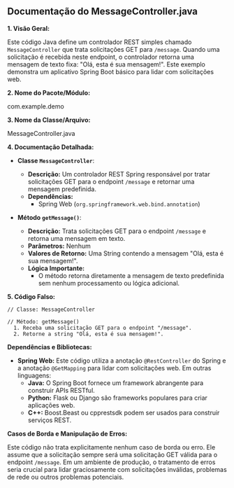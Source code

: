 ## Documentação do MessageController.java

**1. Visão Geral:**

Este código Java define um controlador REST simples chamado `MessageController` que trata solicitações GET para `/message`. Quando uma solicitação é recebida neste endpoint, o controlador retorna uma mensagem de texto fixa: "Olá, esta é sua mensagem!". Este exemplo demonstra um aplicativo Spring Boot básico para lidar com solicitações web.

**2. Nome do Pacote/Módulo:**

com.example.demo

**3. Nome da Classe/Arquivo:**

MessageController.java

**4. Documentação Detalhada:**

* **Classe `MessageController`**:
    - **Descrição:** Um controlador REST Spring responsável por tratar solicitações GET para o endpoint `/message` e retornar uma mensagem predefinida.
    - **Dependências:** 
        - Spring Web (`org.springframework.web.bind.annotation`)

* **Método `getMessage()`**:
    - **Descrição:** Trata solicitações GET para o endpoint `/message` e retorna uma mensagem em texto.
    - **Parâmetros:** Nenhum
    - **Valores de Retorno:** Uma String contendo a mensagem "Olá, esta é sua mensagem!".
    - **Lógica Importante:** 
        - O método retorna diretamente a mensagem de texto predefinida sem nenhum processamento ou lógica adicional.

**5. Código Falso:**


```
// Classe: MessageController

// Método: getMessage()
  1. Receba uma solicitação GET para o endpoint "/message".
  2. Retorne a string "Olá, esta é sua mensagem!". 
```



**Dependências e Bibliotecas:**

* **Spring Web:** Este código utiliza a anotação `@RestController` do Spring e a anotação `@GetMapping` para lidar com solicitações web. Em outras linguagens:
    - **Java:** O Spring Boot fornece um framework abrangente para construir APIs RESTful.
    - **Python:** Flask ou Django são frameworks populares para criar aplicações web.
    - **C++:** Boost.Beast ou cpprestsdk podem ser usados para construir serviços REST.



**Casos de Borda e Manipulação de Erros:**

Este código não trata explicitamente nenhum caso de borda ou erro. Ele assume que a solicitação sempre será uma solicitação GET válida para o endpoint `/message`. Em um ambiente de produção, o tratamento de erros seria crucial para lidar graciosamente com solicitações inválidas, problemas de rede ou outros problemas potenciais.